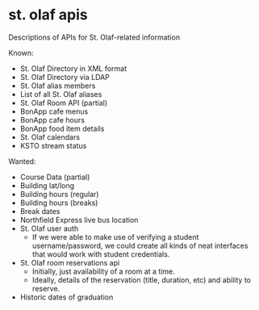 # st. olaf apis
Descriptions of APIs for St. Olaf-related information

Known:
- St. Olaf Directory in XML format
- St. Olaf Directory via LDAP
- St. Olaf alias members
- List of all St. Olaf aliases
- St. Olaf Room API (partial)
- BonApp cafe menus
- BonApp cafe hours
- BonApp food item details
- St. Olaf calendars
- KSTO stream status

Wanted:
- Course Data (partial)
- Building lat/long
- Building hours (regular)
- Building hours (breaks)
- Break dates
- Northfield Express live bus location
- St. Olaf user auth
    - If we were able to make use of verifying a student username/password, we could create all kinds of neat interfaces that would work with student credentials. 
- St. Olaf room reservations api
    - Initially, just availability of a room at a time. 
    - Ideally, details of the reservation (title, duration, etc) and ability to reserve. 
- Historic dates of graduation
